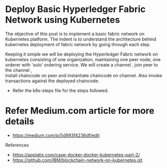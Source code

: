 # Deploy Basic Hyperledger Fabric Network using Kubernetes

The objective of this post is to implement a basic fabric network on Kubernetes platform.
The indent is to understand the architecture behind kubernetes deployment of fabric network by going through each step.

Keeping it simple we will be deploying the  Hyperledger Fabric network on kubernetes consisting of one organization, maintaining one peer node, one orderer with 'solo' ordering service. We will create a channel , join peer to the channel ,  
install chaincode on peer and instantiate chaincode on channel. Also invoke transactions against the  deployed chaincode.
* Refer the k8s-steps file for the steps followed.


# Refer Medium.com article for more details
* https://medium.com/p/5d993f4236df/edit

References 
* https://applatix.com/case-docker-docker-kubernetes-part-2/
* https://github.com/IBM/blockchain-network-on-kubernetes.git
